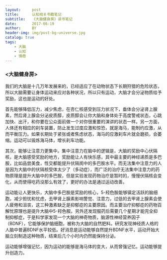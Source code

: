 ```yaml
---
layout:     post
title:      认知相关书籍笔记
subtitle:   《大脑健身房》读书笔记
date:       2017-06-19
author:     BY
header-img: img/post-bg-universe.jpg
catalog: true
tags:
    - 大脑
    - 认知
    - 情商
---
```


### <大脑健身房>
我们的大脑是十几万年发展来的，已经适应了在动物状态下长期狩猎的危险状态，所以大脑需要让身体运动来应对各种状况，所以只有运动，大脑才会分泌物质给予奖励，这也是运动的好处。

首先能够降低压力，减少焦虑，在杏仁核感受到压力状况下，垂体会分泌肾上腺素，然后肾上腺会分泌皮质醇，皮质醇会让你大脑和身体处于高度警戒状态，心跳加快、出汗，和你要在公众面前做一个对你很重要的演讲的状态一样。另一方面，人体还有相应的刹车装置，防止发生过度应激和惊恐，就是海马，能制约应激，从而平衡压力。如果长期处于紧张或者焦虑状态，海马的应激刹车片就会磨损，会萎缩。运动可以锻炼海马体，增长刹车功能。

其次，能够让注意力更集中。集中注意力在脑中的逻辑是，大脑的奖励中心伏隔核，是大脑感受奖励的地方，奖励能让人有快乐感，其中最主要的神经递质是多巴胺，比如品尝美食，性交都能提升伏隔阂中的多巴胺水平。而无法集中注意力的人是因为大脑中的伏隔核受体太少了（多动症），而广泛的治疗无法集中注意力的药物原理是提升大脑中的多巴胺，但是实验发现药物治疗是暂时的，慢慢伏隔核会变化，从而使得吃药没那么有效了，更好的办法是通过运动改善。

运动能让人更快乐，大脑中多巴胺是奖励的核心，5-羟色胺能够镇定活跃的脑细胞，减少担忧和忧虑，去甲肾上腺素影响警觉、注意力，过低的去甲肾上腺素会使人疲倦和沮丧，这三种激素缺乏是抑郁症的主要原因。而主要治疗抑郁症的药物百解忧原理也是提升大脑中5-羟色胺。另外还发现服药后需要几个星期才能完全抑制抑郁症，于是科学家发现一个大脑的神奇物质，脑源性神经营养因子（BDNF），它能够保护脑细胞，被称为大脑的自然肥料。研究发现神经质人格的人脑中普遍BDNF水平较低。好消息是运动能够自然提升BDNF水平，运动开始大脑立刻制造这种物质，结束后几个小时内仍然能保持分泌。

运动能够增强记忆，因为运动的能够是海马体的变大，从而曾强记忆。运动能够提升创造力。
